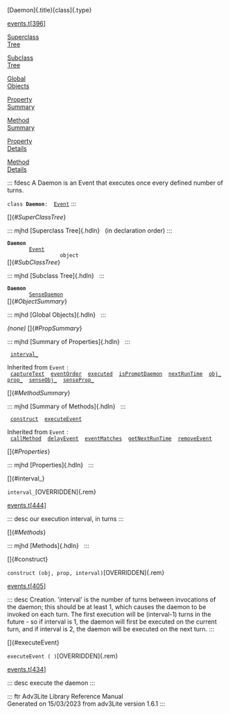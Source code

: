 [Daemon]{.title}[class]{.type}

[events.t](../file/events.t.html)\[[396](../source/events.t.html#396)\]

[Superclass\
Tree](#_SuperClassTree_)

[Subclass\
Tree](#_SubClassTree_)

[Global\
Objects](#_ObjectSummary_)

[Property\
Summary](#_PropSummary_)

[Method\
Summary](#_MethodSummary_)

[Property\
Details](#_Properties_)

[Method\
Details](#_Methods_)

::: fdesc
A Daemon is an Event that executes once every defined number of turns.

`class `**`Daemon`**` :   `[`Event`](../object/Event.html)
:::

[]{#_SuperClassTree_}

::: mjhd
[Superclass Tree]{.hdln}   (in declaration order)
:::

**`Daemon`**\
`         `[`Event`](../object/Event.html)\
`                 object`\
[]{#_SubClassTree_}

::: mjhd
[Subclass Tree]{.hdln}  
:::

**`Daemon`**\
`         `[`SenseDaemon`](../object/SenseDaemon.html)\
[]{#_ObjectSummary_}

::: mjhd
[Global Objects]{.hdln}  
:::

*(none)* []{#_PropSummary_}

::: mjhd
[Summary of Properties]{.hdln}  
:::

` `[`interval_`](#interval_)`  `

Inherited from `Event` :\
` `[`captureText`](../object/Event.html#captureText)`  `[`eventOrder`](../object/Event.html#eventOrder)`  `[`executed`](../object/Event.html#executed)`  `[`isPromptDaemon`](../object/Event.html#isPromptDaemon)`  `[`nextRunTime`](../object/Event.html#nextRunTime)`  `[`obj_`](../object/Event.html#obj_)`  `[`prop_`](../object/Event.html#prop_)`  `[`senseObj_`](../object/Event.html#senseObj_)`  `[`senseProp_`](../object/Event.html#senseProp_)`  `

[]{#_MethodSummary_}

::: mjhd
[Summary of Methods]{.hdln}  
:::

` `[`construct`](#construct)`  `[`executeEvent`](#executeEvent)`  `

Inherited from `Event` :\
` `[`callMethod`](../object/Event.html#callMethod)`  `[`delayEvent`](../object/Event.html#delayEvent)`  `[`eventMatches`](../object/Event.html#eventMatches)`  `[`getNextRunTime`](../object/Event.html#getNextRunTime)`  `[`removeEvent`](../object/Event.html#removeEvent)`  `

[]{#_Properties_}

::: mjhd
[Properties]{.hdln}  
:::

[]{#interval_}

`interval_`[OVERRIDDEN]{.rem}

[events.t](../file/events.t.html)\[[444](../source/events.t.html#444)\]

::: desc
our execution interval, in turns
:::

[]{#_Methods_}

::: mjhd
[Methods]{.hdln}  
:::

[]{#construct}

`construct (obj, prop, interval)`[OVERRIDDEN]{.rem}

[events.t](../file/events.t.html)\[[405](../source/events.t.html#405)\]

::: desc
Creation. \'interval\' is the number of turns between invocations of the
daemon; this should be at least 1, which causes the daemon to be invoked
on each turn. The first execution will be (interval-1) turns in the
future - so if interval is 1, the daemon will first be executed on the
current turn, and if interval is 2, the daemon will be executed on the
next turn.
:::

[]{#executeEvent}

`executeEvent ( )`[OVERRIDDEN]{.rem}

[events.t](../file/events.t.html)\[[434](../source/events.t.html#434)\]

::: desc
execute the daemon
:::

::: ftr
Adv3Lite Library Reference Manual\
Generated on 15/03/2023 from adv3Lite version 1.6.1
:::
